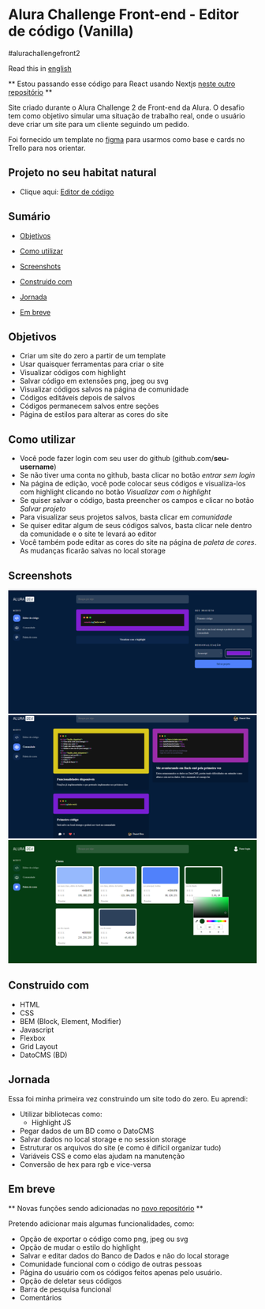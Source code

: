 # Alura Challenge Front-end - Editor de código (Vanilla)

#alurachallengefront2

Read this in [english](./README.en.md)

** Estou passando esse código para React usando Nextjs [neste outro repositório](https://github.com/daniel-ben/code-editor) **

Site criado durante o Alura Challenge 2 de Front-end da Alura. O desafio tem como objetivo simular uma situação de trabalho real, onde o usuário deve criar um site para um cliente seguindo um pedido. 

Foi fornecido um template no [figma](https://www.figma.com/file/Ve4hpTfmMa7yAFneoGtGKD/Alura-Challenge---Edição-Front-end?node-id=207%3A1446) para usarmos como base e cards no Trello para nos orientar.

## Projeto no seu habitat natural
- Clique aqui: [Editor de código](https://daniel-ben.github.io/alura-challenge-2/)

## Sumário

- [Objetivos](https://github.com/daniel-ben/alura-challenge-2#objetivos)

- [Como utilizar](https://github.com/daniel-ben/alura-challenge-2#como-utilizar)

- [Screenshots](https://github.com/daniel-ben/alura-challenge-2#screenshots)

- [Construido com](https://github.com/daniel-ben/alura-challenge-2#construido-com)

- [Jornada](https://github.com/daniel-ben/alura-challenge-2#jornada)

- [Em breve](https://github.com/daniel-ben/alura-challenge-2#em-breve)

## Objetivos

- Criar um site do zero a partir de um template
- Usar quaisquer ferramentas para criar o site
- Visualizar códigos com highlight
- Salvar código em extensões png, jpeg ou svg
- Visualizar códigos salvos na página de comunidade
- Códigos editáveis depois de salvos
- Códigos permanecem salvos entre seções 
- Página de estilos para alterar as cores do site


## Como utilizar
- Você pode fazer login com seu user do github (github.com/**seu-username**)
- Se não tiver uma conta no github, basta clicar no botão *entrar sem login*
- Na página de edição, você pode colocar seus códigos e visualiza-los com highlight clicando no botão *Visualizar com o highlight*
- Se quiser salvar o código, basta preencher os campos e clicar no botão *Salvar projeto*
- Para visualizar seus projetos salvos, basta clicar em *comunidade*
- Se quiser editar algum de seus códigos salvos, basta clicar nele dentro da comunidade e o site te levará ao editor
- Você também pode editar as cores do site na página de *paleta de cores*. As mudanças ficarão salvas no local storage

## Screenshots
![](./app/assets/img/editor-screen.png)
![](./app/assets/img/comunidade-screen.png)
![](./app/assets/img/style_guide-screen.png)

## Construido com 
- HTML
- CSS
- BEM (Block, Element, Modifier)
- Javascript
- Flexbox 
- Grid Layout
- DatoCMS (BD)

## Jornada

Essa foi minha primeira vez construindo um site todo do zero. Eu aprendi:
- Utilizar bibliotecas como:
  - Highlight JS
- Pegar dados de um BD como o DatoCMS
- Salvar dados no local storage e no session storage
- Estruturar os arquivos do site (e como é difícil organizar tudo)
- Variáveis CSS e como elas ajudam na manutenção
- Conversão de hex para rgb e vice-versa

## Em breve 
** Novas funções sendo adicionadas no [novo repositório](https://github.com/daniel-ben/code-editor) **

Pretendo adicionar mais algumas funcionalidades, como:
- Opção de exportar o código como png, jpeg ou svg
- Opção de mudar o estilo do highlight
- Salvar e editar dados do Banco de Dados e não do local storage
- Comunidade funcional com o código de outras pessoas
- Página do usuário com os códigos feitos apenas pelo usuário.
- Opção de deletar seus códigos
- Barra de pesquisa funcional
- Comentários

